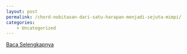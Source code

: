 ```yaml
---
layout: post
permalink: /chord-nobitasan-dari-satu-harapan-menjadi-sejuta-mimpi/
categories:
    - Uncategorized
---
```


[Baca Selengkapnya](/07)
